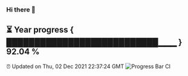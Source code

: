### Hi there 👋
⏳ Year progress { ███████████████████████████▁▁▁ } 92.04 %
---
⏰ Updated on Thu, 02 Dec 2021 22:37:24 GMT
![Progress Bar CI](https://github.com/liununu/liununu/workflows/Progress%20Bar%20CI/badge.svg)
